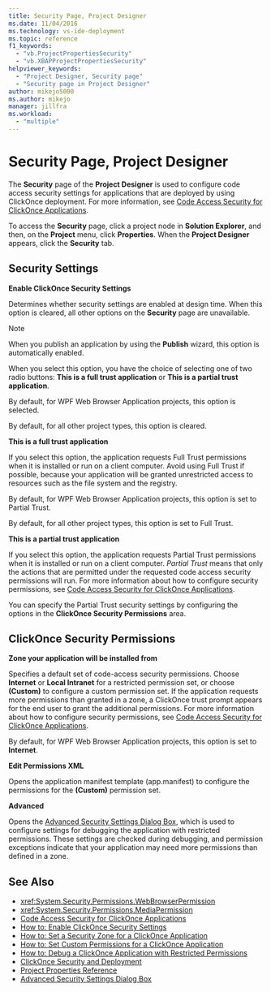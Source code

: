 ```yaml
---
title: Security Page, Project Designer
ms.date: 11/04/2016
ms.technology: vs-ide-deployment
ms.topic: reference
f1_keywords:
  - "vb.ProjectPropertiesSecurity"
  - "vb.XBAPProjectPropertiesSecurity"
helpviewer_keywords:
  - "Project Designer, Security page"
  - "Security page in Project Designer"
author: mikejo5000
ms.author: mikejo
manager: jillfra
ms.workload:
  - "multiple"
---
```

# Security Page, Project Designer

The **Security** page of the **Project Designer** is used to configure code access security settings for applications that are deployed by using ClickOnce deployment. For more information, see [Code Access Security for ClickOnce Applications](../../deployment/code-access-security-for-clickonce-applications.md).

 To access the **Security** page, click a project node in **Solution Explorer**, and then, on the **Project** menu, click **Properties**. When the **Project Designer** appears, click the **Security** tab.

## Security Settings

 **Enable ClickOnce Security Settings**

 Determines whether security settings are enabled at design time. When this option is cleared, all other options on the **Security** page are unavailable.

> [!NOTE]
> When you publish an application by using the **Publish** wizard, this option is automatically enabled.

 When you select this option, you have the choice of selecting one of two radio buttons: **This is a full trust application** or **This is a partial trust application**.

 By default, for WPF Web Browser Application projects, this option is selected.

 By default, for all other project types, this option is cleared.

 **This is a full trust application**

 If you select this option, the application requests Full Trust permissions when it is installed or run on a client computer. Avoid using Full Trust if possible, because your application will be granted unrestricted access to resources such as the file system and the registry.

 By default, for WPF Web Browser Application projects, this option is set to Partial Trust.

 By default, for all other project types, this option is set to Full Trust.

 **This is a partial trust application**

 If you select this option, the application requests Partial Trust permissions when it is installed or run on a client computer. *Partial Trust* means that only the actions that are permitted under the requested code access security permissions will run. For more information about how to configure security permissions, see [Code Access Security for ClickOnce Applications](../../deployment/code-access-security-for-clickonce-applications.md).

 You can specify the Partial Trust security settings by configuring the options in the **ClickOnce Security Permissions** area.

## ClickOnce Security Permissions

 **Zone your application will be installed from**

 Specifies a default set of code-access security permissions. Choose **Internet** or **Local Intranet** for a restricted permission set, or choose **(Custom)** to configure a custom permission set. If the application requests more permissions than granted in a zone, a ClickOnce trust prompt appears for the end user to grant the additional permissions. For more information about how to configure security permissions, see [Code Access Security for ClickOnce Applications](../../deployment/code-access-security-for-clickonce-applications.md).

 By default, for WPF Web Browser Application projects, this option is set to **Internet**.

 **Edit Permissions XML**

 Opens the application manifest template (app.manifest) to configure the permissions for the **(Custom)** permission set.

 **Advanced**

 Opens the [Advanced Security Settings Dialog Box](../../ide/reference/advanced-security-settings-dialog-box.md), which is used to configure settings for debugging the application with restricted permissions. These settings are checked during debugging, and permission exceptions indicate that your application may need more permissions than defined in a zone.

## See Also

- <xref:System.Security.Permissions.WebBrowserPermission>
- <xref:System.Security.Permissions.MediaPermission>
- [Code Access Security for ClickOnce Applications](../../deployment/code-access-security-for-clickonce-applications.md)
- [How to: Enable ClickOnce Security Settings](../../deployment/how-to-enable-clickonce-security-settings.md)
- [How to: Set a Security Zone for a ClickOnce Application](../../deployment/how-to-set-a-security-zone-for-a-clickonce-application.md)
- [How to: Set Custom Permissions for a ClickOnce Application](../../deployment/how-to-set-custom-permissions-for-a-clickonce-application.md)
- [How to: Debug a ClickOnce Application with Restricted Permissions](../../deployment/how-to-debug-a-clickonce-application-with-restricted-permissions.md)
- [ClickOnce Security and Deployment](../../deployment/clickonce-security-and-deployment.md)
- [Project Properties Reference](../../ide/reference/project-properties-reference.md)
- [Advanced Security Settings Dialog Box](../../ide/reference/advanced-security-settings-dialog-box.md)